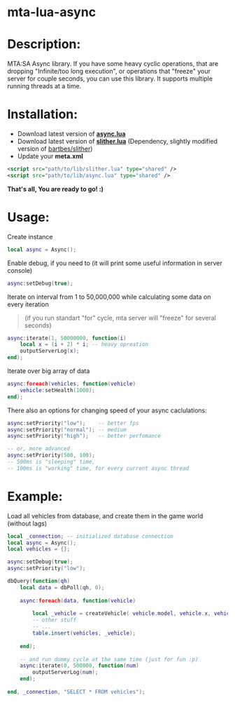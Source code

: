 mta-lua-async
=============
Description:
=============
MTA:SA Async library. 
If you have some heavy cyclic operations, that are dropping "Infinite/too long execution", or operations that "freeze" your server for couple seconds, you can use this library. It supports multiple running threads at a time.

Installation:
=============
* Download latest version of **[async.lua](https://github.com/Inlife/mta-lua-async/blob/master/async.lua)**
* Download latest version of **[slither.lua](https://github.com/Inlife/mta-lua-async/blob/master/slither.lua)** (Dependency, slightly modified version of [bartbes/slither](https://bitbucket.org/bartbes/slither))
* Update your **meta.xml**

```xml
<script src="path/to/lib/slither.lua" type="shared" />
<script src="path/to/lib/async.lua" type="shared" />
```

**That's all, You are ready to go! :)**

Usage:
=============
Create instance

```lua
local async = Async();
```
Enable debug, if you need to (it will print some useful information in server console)

```lua
async:setDebug(true);
```

Iterate on interval from 1 to 50,000,000 while calculating some data on every iteration
>(if you run standart "for" cycle, mta server will "freeze" for several seconds)

```lua
async:iterate(1, 50000000, function(i)
    local x = (i + 2) * i; -- heavy opreation
    outputServerLog(x);
end);
```

Iterate over big array of data

```lua
async:foreach(vehicles, function(vehicle)
    vehicle:setHealth(1000);
end);
```

There also an options for changing speed of your async caclulations:

```lua
async:setPriority("low");    -- better fps
async:setPriority("normal"); -- medium
async:setPriority("high");   -- better perfomance

-- or, more advanced
async:setPriority(500, 100);
-- 500ms is "sleeping" time, 
-- 100ms is "working" time, for every current async thread
```
Example:
=============
Load all vehicles from database, and create them in the game world (without lags)

```lua
local _connection; -- initialized database connection
local async = Async();
local vehicles = {};

async:setDebug(true);
async:setPriority("low");

dbQuery(function(qh)
    local data = dbPoll(qh, 0); 
    
    async:foreach(data, function(vehicle)
        
        local _vehicle = createVehicle( vehicle.model, vehicle.x, vehicle.y, vehicle.z );
        -- other stuff
        -- ...
        table.insert(vehicles, _vehicle);
        
    end);
    
    -- and run dummy cycle at the same time (just for fun :p)
    async:iterate(0, 500000, function(num)
        outputServerLog(num);
    end);
    
end, _connection, "SELECT * FROM vehicles");
```
